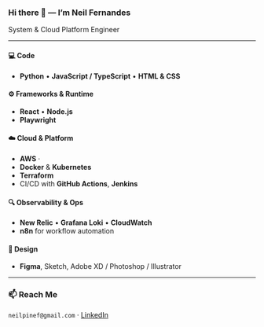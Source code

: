 ### Hi there 👋  — I’m **Neil Fernandes**

System & Cloud Platform Engineer

---

#### 💻 Code
- **Python** • **JavaScript / TypeScript** • **HTML & CSS**

#### ⚙️ Frameworks & Runtime
- **React** • **Node.js**  
- **Playwright**

#### ☁️ Cloud & Platform
- **AWS** · 
- **Docker** & **Kubernetes** 
- **Terraform**
- CI/CD with **GitHub Actions**, **Jenkins**

#### 🔍 Observability & Ops
- **New Relic** • **Grafana Loki** • **CloudWatch**  
- **n8n** for workflow automation

#### 🎨 Design
- **Figma**, Sketch, Adobe XD / Photoshop / Illustrator


---

### 📫 Reach Me
`neilpinef@gmail.com` · [LinkedIn](https://linkedin.com/in/neilpinef)
